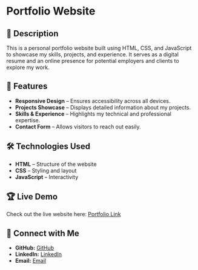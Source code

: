 # Portfolio Website

## 📌 Description

This is a personal portfolio website built using HTML, CSS, and JavaScript to showcase my skills, projects, and experience. It serves as a digital resume and an online presence for potential employers and clients to explore my work.

## 🚀 Features

- **Responsive Design** – Ensures accessibility across all devices.
- **Projects Showcase** – Displays detailed information about my projects.
- **Skills & Experience** – Highlights my technical and professional expertise.
- **Contact Form** – Allows visitors to reach out easily.

## 🛠️ Technologies Used

- **HTML** – Structure of the website
- **CSS** – Styling and layout
- **JavaScript** – Interactivity

## 🏆 Live Demo

Check out the live website here: [Portfolio Link](https://yugalk-portfolio.vercel.app/)

## 🤝 Connect with Me

- **GitHub:** [ GitHub](https://github.com/Yugal-kosamshile)
- **LinkedIn:** [ LinkedIn](http://www.linkedin.com/in/yugal-kosamshile-02yk2002)
- **Email:** [ Email](yugalkosamshile2002@gmail.com)
